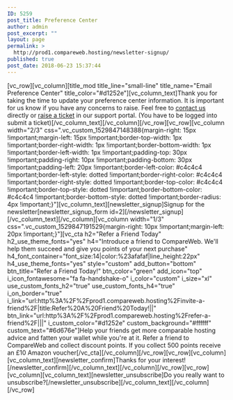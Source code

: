 ```yaml
---
ID: 5259
post_title: Preference Center
author: admin
post_excerpt: ""
layout: page
permalink: >
  http://prod1.compareweb.hosting/newsletter-signup/
published: true
post_date: 2018-06-23 15:37:44
---
```

[vc_row][vc_column][title_mod title_line="small-line" title_name="Email Preference Center" title_color="#d1252e"][vc_column_text]Thank you for taking the time to update your preference center information. It is important for us know if you have any concerns to raise.
Feel free to <a href="http://prod1.compareweb.hosting/contact-us/">contact us</a> directly or <a href="http://prod1.compareweb.hosting/forum/members-support/">raise a ticket</a> in our support portal. (You have to be logged into submit a ticket)[/vc_column_text][/vc_column][/vc_row][vc_row][vc_column width="2/3" css=".vc_custom_1529847148388{margin-right: 15px !important;margin-left: 15px !important;border-top-width: 1px !important;border-right-width: 1px !important;border-bottom-width: 1px !important;border-left-width: 1px !important;padding-top: 30px !important;padding-right: 10px !important;padding-bottom: 30px !important;padding-left: 20px !important;border-left-color: #c4c4c4 !important;border-left-style: dotted !important;border-right-color: #c4c4c4 !important;border-right-style: dotted !important;border-top-color: #c4c4c4 !important;border-top-style: dotted !important;border-bottom-color: #c4c4c4 !important;border-bottom-style: dotted !important;border-radius: 4px !important;}"][vc_column_text][newsletter_signup]Signup for the newsletter[newsletter_signup_form id=2][/newsletter_signup][/vc_column_text][/vc_column][vc_column width="1/3" css=".vc_custom_1529847191529{margin-right: 10px !important;margin-left: 20px !important;}"][vc_cta h2="Refer a Friend Today" h2_use_theme_fonts="yes" h4="Introduce a friend to CompareWeb. We'll help them succeed and give you points of your next purchase" h4_font_container="font_size:14|color:%23afafaf|line_height:22px" h4_use_theme_fonts="yes" style="custom" add_button="bottom" btn_title="Refer a Friend Today!" btn_color="green" add_icon="top" i_icon_fontawesome="fa fa-handshake-o" i_color="custom" i_size="xl" use_custom_fonts_h2="true" use_custom_fonts_h4="true" i_on_border="true" i_link="url:http%3A%2F%2Fprod1.compareweb.hosting%2Finvite-a-friend%2F|title:Refer%20A%20Friend%20Today!||" btn_link="url:http%3A%2F%2Fprod1.compareweb.hosting%2Frefer-a-friend%2F|||" i_custom_color="#d1252e" custom_background="#ffffff" custom_text="#6d676e"]Help your friends get more comparable hosting advice and fatten your wallet while you're at it. Refer a friend to CompareWeb and collect discount points. If you collect 500 points receive an £10 Amazon voucher[/vc_cta][/vc_column][/vc_row][vc_row][vc_column][vc_column_text][newsletter_confirm]Thanks for your interest![/newsletter_confirm][/vc_column_text][/vc_column][/vc_row][vc_row][vc_column][vc_column_text][newsletter_unsubscribe]Do you really want to unsubscribe?[/newsletter_unsubscribe][/vc_column_text][/vc_column][/vc_row]